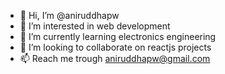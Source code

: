 - 👋 Hi, I’m @aniruddhapw
- 👀 I’m interested in web development
- 🌱 I’m currently learning electronics engineering
- 💞️ I’m looking to collaborate on reactjs projects
- 📫 Reach me trough aniruddhapw@gmail.com

<!---
aniruddhapw/aniruddhapw is a ✨ special ✨ repository because its `README.md` (this file) appears on your GitHub profile.
You can click the Preview link to take a look at your changes.
--->
